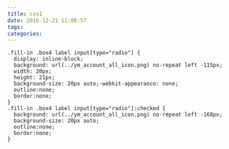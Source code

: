 ```yaml
---
title: css1
date: 2016-12-21 11:08:57
tags:
categories:
---
```

	.fill-in .box4 label input[type="radio"] {
	  display: inline-block;
	  background: url(../ym_account_all_icon.png) no-repeat left -115px;
	  width: 20px;
	  height: 21px;
	  background-size: 20px auto;-webkit-appearance: none;
	  outline:none;
	  border:none;
	}
	.fill-in .box4 label input[type="radio"]:checked {
	  background: url(../ym_account_all_icon.png) no-repeat left -168px;
	  background-size: 20px auto;
	  outline:none;
	  border:none;
	}